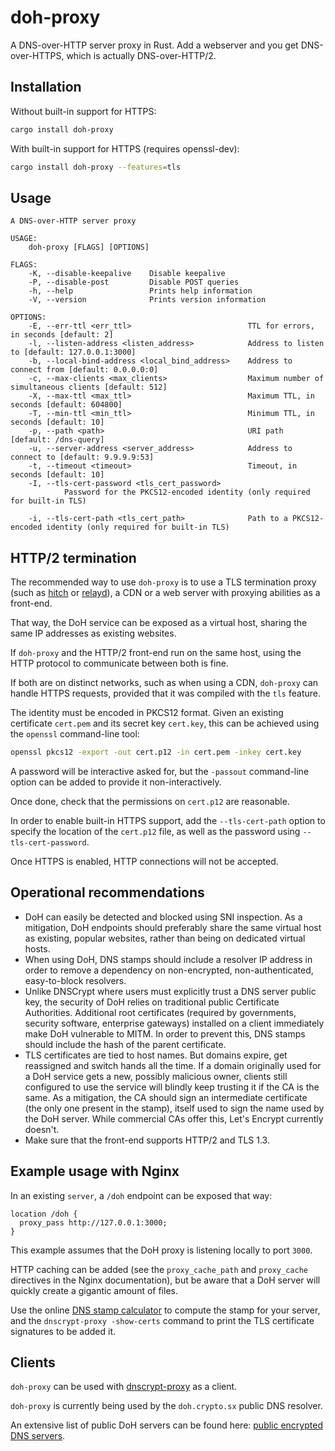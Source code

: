 # doh-proxy

A DNS-over-HTTP server proxy in Rust. Add a webserver and you get DNS-over-HTTPS, which is actually DNS-over-HTTP/2.

## Installation

Without built-in support for HTTPS:

```sh
cargo install doh-proxy
```

With built-in support for HTTPS (requires openssl-dev):

```sh
cargo install doh-proxy --features=tls
```

## Usage

```text
A DNS-over-HTTP server proxy

USAGE:
    doh-proxy [FLAGS] [OPTIONS]

FLAGS:
    -K, --disable-keepalive    Disable keepalive
    -P, --disable-post         Disable POST queries
    -h, --help                 Prints help information
    -V, --version              Prints version information

OPTIONS:
    -E, --err-ttl <err_ttl>                          TTL for errors, in seconds [default: 2]
    -l, --listen-address <listen_address>            Address to listen to [default: 127.0.0.1:3000]
    -b, --local-bind-address <local_bind_address>    Address to connect from [default: 0.0.0.0:0]
    -c, --max-clients <max_clients>                  Maximum number of simultaneous clients [default: 512]
    -X, --max-ttl <max_ttl>                          Maximum TTL, in seconds [default: 604800]
    -T, --min-ttl <min_ttl>                          Minimum TTL, in seconds [default: 10]
    -p, --path <path>                                URI path [default: /dns-query]
    -u, --server-address <server_address>            Address to connect to [default: 9.9.9.9:53]
    -t, --timeout <timeout>                          Timeout, in seconds [default: 10]
    -I, --tls-cert-password <tls_cert_password>
            Password for the PKCS12-encoded identity (only required for built-in TLS)

    -i, --tls-cert-path <tls_cert_path>              Path to a PKCS12-encoded identity (only required for built-in TLS)
```

## HTTP/2 termination

The recommended way to use `doh-proxy` is to use a TLS termination proxy (such as [hitch](https://github.com/varnish/hitch) or [relayd](https://bsd.plumbing/about.html)), a CDN or a web server with proxying abilities as a front-end.

That way, the DoH service can be exposed as a virtual host, sharing the same IP addresses as existing websites.

If `doh-proxy` and the HTTP/2 front-end run on the same host, using the HTTP protocol to communicate between both is fine.

If both are on distinct networks, such as when using a CDN, `doh-proxy` can handle HTTPS requests, provided that it was compiled with the `tls` feature.

The identity must be encoded in PKCS12 format. Given an existing certificate `cert.pem` and its secret key `cert.key`, this can be achieved using the `openssl` command-line tool:

```sh
openssl pkcs12 -export -out cert.p12 -in cert.pem -inkey cert.key
```

A password will be interactive asked for, but the `-passout` command-line option can be added to provide it non-interactively.

Once done, check that the permissions on `cert.p12` are reasonable.

In order to enable built-in HTTPS support, add the `--tls-cert-path` option to specify the location of the `cert.p12` file, as well as the password using `--tls-cert-password`.

Once HTTPS is enabled, HTTP connections will not be accepted.

## Operational recommendations

* DoH can easily be detected and blocked using SNI inspection. As a mitigation, DoH endpoints should preferably share the same virtual host as existing, popular websites, rather than being on dedicated virtual hosts.
* When using DoH, DNS stamps should include a resolver IP address in order to remove a dependency on non-encrypted, non-authenticated, easy-to-block resolvers.
* Unlike DNSCrypt where users must explicitly trust a DNS server public key, the security of DoH relies on traditional public Certificate Authorities. Additional root certificates (required by governments, security software, enterprise gateways) installed on a client immediately make DoH vulnerable to MITM. In order to prevent this, DNS stamps should include the hash of the parent certificate.
* TLS certificates are tied to host names. But domains expire, get reassigned and switch hands all the time. If a domain originally used for a DoH service gets a new, possibly malicious owner, clients still configured to use the service will blindly keep trusting it if the CA is the same. As a mitigation, the CA should sign an intermediate certificate (the only one present in the stamp), itself used to sign the name used by the DoH server. While commercial CAs offer this, Let's Encrypt currently doesn't.
* Make sure that the front-end supports HTTP/2 and TLS 1.3.

## Example usage with Nginx

In an existing `server`, a `/doh` endpoint can be exposed that way:

```text
location /doh {
  proxy_pass http://127.0.0.1:3000;
}
```

This example assumes that the DoH proxy is listening locally to port `3000`.

HTTP caching can be added (see the `proxy_cache_path` and `proxy_cache` directives in the Nginx documentation), but be aware that a DoH server will quickly create a gigantic amount of files.

Use the online [DNS stamp calculator](https://dnscrypt.info/stamps/) to compute the stamp for your server, and the `dnscrypt-proxy -show-certs` command to print the TLS certificate signatures to be added it.

## Clients

`doh-proxy` can be used with [dnscrypt-proxy](https://github.com/jedisct1/dnscrypt-proxy)
as a client.

`doh-proxy` is currently being used by the `doh.crypto.sx` public DNS resolver.

An extensive list of public DoH servers can be found here: [public encrypted DNS servers](https://dnscrypt.info/public-servers).
